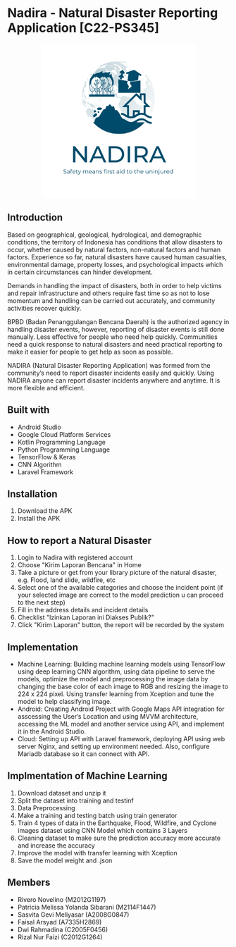 # Nadira - Natural Disaster Reporting Application [C22-PS345]
<p align="center">
  <img src="Logo/nadira_logo.png" width="350" alt="nadira">
</p>

## Introduction

Based on geographical, geological, hydrological, and demographic conditions, the territory of Indonesia has conditions that allow disasters to occur, whether caused by natural factors, non-natural factors and human factors. Experience so far, natural disasters have caused human casualties, environmental damage, property losses, and psychological impacts which in certain circumstances can hinder development.

Demands in handling the impact of disasters, both in order to help victims and repair infrastructure and others require fast time so as not to lose momentum and handling can be carried out accurately, and community activities recover quickly.

BPBD (Badan Penanggulangan Bencana Daerah) is the authorized agency in handling disaster events, however, reporting of disaster events is still done manually. Less effective for people who need help quickly. Communities need a quick response to natural disasters and need practical reporting to make it easier for people to get help as soon as possible.

NADIRA (Natural Disaster Reporting Application) was formed from the community’s need to report disaster incidents easily and quickly. Using NADIRA anyone can report disaster incidents anywhere and anytime. It is more flexible and efficient.

## Built with

* Android Studio
* Google Cloud Platform Services
* Kotlin Programming Language
* Python Programming Language
* TensorFlow & Keras
* CNN Algorithm
* Laravel Framework

## Installation

1. Download the APK
2. Install the APK

## How to report a Natural Disaster

1. Login to Nadira with registered account
2. Choose "Kirim Laporan Bencana" in Home
3. Take a picture or get from your library picture of the natural disaster, e.g. Flood, land slide, wildfire, etc
4. Select one of the available categories and choose the incident point (if your selected image are correct to the model prediction u can proceed to the next step)
5. Fill in the address details and incident details
6. Checklist "Izinkan Laporan ini Diakses Publik?"
7. Click "Kirim Laporan" button, the report will be recorded by the system

## Implementation

* Machine Learning: Building machine learning models using TensorFlow using deep learning CNN algorithm, using data pipeline to serve the models, optimize the model and preprocessing the image data by changing the base color of each image to RGB and resizing the image to 224 x 224 pixel. Using transfer learning from Xception and tune the model to help classifying image.
* Android: Creating Android Project with Google Maps API integration for asscessing the User’s Location and using MVVM architecture, accessing the ML model and another service using API, and implement it in the Android Studio.
* Cloud: Setting up API with Laravel framework, deploying API using web server Nginx, and setting up environment needed. Also, configure Mariadb database so it can connect with API.

## Implmentation of Machine Learning

1. Download dataset and unzip it
2. Split the dataset into training and testinf
3. Data Preprocessing
4. Make a training and testing batch using train generator
5. Train 4 types of data in the Earthquake, Flood, Wildfire, and Cyclone images dataset using CNN Model which contains 3 Layers
6. Cleaning dataset to make sure the prediction accuracy more accurate and increase the accuracy
7. Improve the model with transfer learning with Xception 
8. Save the model weight and .json

## Members

* Rivero Novelino (M2012G1197)
* Patricia Melissa Yolanda Sibarani (M2114F1447)
* Sasvita Gevi Meliyasar (A2008G0847)
* Faisal Arsyad (A7335H2869)
* Dwi Rahmadina (C2005F0456)
* Rizal Nur Faizi (C2012G1264)

